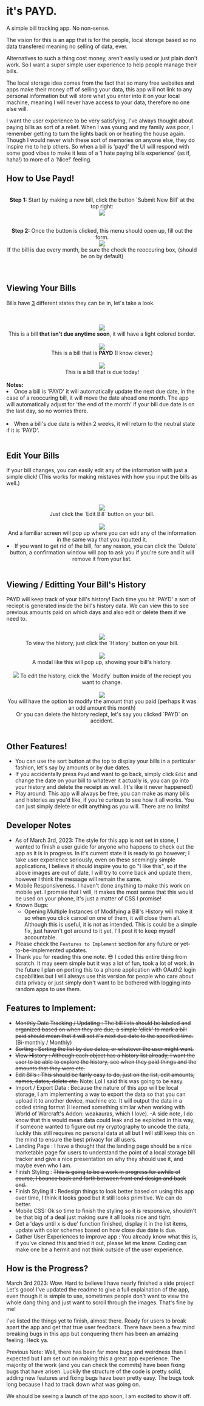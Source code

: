 # it's **PAYD.**
A simple bill tracking app. No non-sense.

The vision for this is an app that is for the people, local storage based so no data transfered meaning no selling of data, ever.

Alternatives to such a thing cost money, aren't easily used or just plain don't work. So I want a super simple user experience to help people manage their bills.

The local storage idea comes from the fact that so many free websites and apps make their money off of selling your data, this app will not link to any personal information but will store what you enter into it on your local machine, meaning I will never have access to your data, therefore no one else will.

I want the user experience to be very satisfying, I've always thought about paying bills as sort of a relief. When I was young and my family was poor, I remember getting to turn the lights back on or heating the house again. Though I would never wish these sort of memories on anyone else, they do inspire me to help others. So when a bill is 'payd' the UI will respond with some good vibes to make it less of a 'I hate paying bills experience' (as if, haha!) to more of a 'Nice!' feeling.

## How to Use Payd!
<div align="center"><br>
<b>Step 1:</b> Start by making a new bill, click the button `Submit New Bill` at the top right: <br><img src="https://i.imgur.com/NT9aBPJ.png" />
<br><br>

<b>Step 2:</b> Once the button is clicked, this menu should open up, fill out the form.<br>
<img src="https://i.imgur.com/EZQCgsK.png" /><br>
If the bill is due every month, be sure the check the reoccuring box, (should be on by default)<br>
<br><br></div>
## Viewing Your Bills
Bills have <u>3</u> different states they can be in, let's take a look.<br>
<div align="center">
<br><br>
<img src="https://i.imgur.com/iAoPRhO.png" /><br>
This is a bill <b>that isn't due anytime soon</b>, it will have a light colored border.<br><br>
<img src="https://i.imgur.com/0zH145F.png" /><br>
This is a bill that is <b>PAYD</b> (I know clever.)<br><br>
<img src="https://i.imgur.com/rlYeadw.png" /><br>
This is a bill that is due today!<br><br>
</div>
<b>Notes:</b>
<li>Once a bill is 'PAYD' it will automatically update the next due date, in the case of a reoccuring bill, it will move the date ahead one month. The app will automatically adjust for 'the end of the month' if your bill due date is on the last day, so no worries there.</li><br>
<li>When a bill's due date is within 2 weeks, it will return to the neutral state if it is 'PAYD'.</li><br>
</div>

## Edit Your Bills
If your bill changes, you can easily edit any of the information with just a simple click! (This works for making mistakes with how you input the bills as well.)
<div align="center"><br><br>
<img src="https://i.imgur.com/CIOP48t.png" /><br>
Just click the `Edit Bill` button on your bill.<br><br>
<img src="https://i.imgur.com/M8PZrhh.png" /><br>
And a familiar screen will pop up where you can edit any of the information in the same way that you inputted it.<br>
<li>If you want to get rid of the bill, for any reason, you can click the `Delete` button, a confirmation window will pop to ask you if you're sure and it will remove it from your list.</li><br></div>

## Viewing / Editting Your Bill's History
PAYD will keep track of your bill's history! Each time you hit 'PAYD' a sort of reciept is generated inside the bill's history data. We can view this to see previous amounts paid on which days and also edit or delete them if we need to.<br><br>
<div align="center">
<img src="https://i.imgur.com/byKYYUj.png" /><br>
To view the history, just click the `History` button on your bill.<br><br>
<img src="https://i.imgur.com/SNaudR9.png" /><br>
A modal like this will pop up, showing your bill's history.<br><br>
<img src="https://i.imgur.com/tZDtgKH.png" />
To edit the history, click the `Modify` button inside of the reciept you want to change.<br><br>
<img src="https://i.imgur.com/a0hlTlr.png" /><br>
You will have the option to modify the amount that you paid (perhaps it was an odd amount this month)<br>
Or you can delete the history reciept, let's say you clicked `PAYD` on accident.<br><br>
</div>

## Other Features!
* You can use the sort button at the top to display your bills in a particular fashion, let's say by amounts or by due dates.
* If you accidentally press `Payd` and want to go back, simply click `Edit` and change the date on your bill to whatever it actually is, you can go into your history and delete the receipt as well. (It's like it never happened!)
* Play around: This app will always be free, you can make as many bills and histories as you'd like, if you're curious to see how it all works. You can just simply delete or edit anything as you will. There are no limits!

## Developer Notes
* As of March 3rd, 2023: The style for this app is not set in stone, I wanted to finish a user guide for anyone who happens to check out the app as it is in progress. In it's current state it is ready to go however; I take user experience seriously, even on these seemingly simple applications, I believe it should inspire you to go "I like this", so if the above images are out of date, I will try to come back and update them, however I think the message will remain the same.
* Mobile Responsiveness. I haven't done anything to make this work on mobile yet. I promsie that I will, it makes the most sense that this would be used on your phone, it's just a matter of CSS I promise!
* Known Bugs:
  * Opening Multiple Instances of Modifying a Bill's History will make it so when you click cancel on one of them, it will close them all. Although this is useful, it is not as intended. This is could be a simple fix, just haven't got around to it yet, I'll post it to keep myself accountable.
* Please check the `Features to Implement` section for any future or yet-to-be-implemented updates.
* Thank you for reading this one note. 😎 I coded this entire thing from scratch. It may seem simple but it was a lot of fun, took a lot of work. In the future I plan on porting this to a phone application with OAuth2 login capabilities but I will always use this version for people who care about data privacy or just simply don't want to be bothered with logging into random apps to use them.


## Features to Implement:
* ~~Monthly Date Tracking / Updating : The bill lists should be labeled and organized based on when they are due, a simple 'click' to mark a bill paid should mean that it will set it's next due date to the specified time.~~ (Bi-monthly / Monthly)
* ~~Sorting : Sorting the list by due dates, or whatever the user might want.~~
* ~~View History : Although each object has a history list already, I want the user to be able to explore the history, see when they paid things and the amounts that they were etc.~~
* ~~Edit Bills : This should be fairly easy to do, just on the list, edit amounts, names, dates, delete etc.~~ Note: Lol I said this was going to be easy.
* Import / Export Data : Because the nature of this app will be local storage, I am implementing a way to export the data so that you can upload it to another device, machine etc. It will output the data in a coded string format (I learned something similar when working with World of Warcraft's Addon: weakauras, which I love). -A side note, I do know that this would mean data could leak and be exploited in this way, if someone wanted to figure out my cryptography to uncode the data, luckily this still requires no personal data at all but I will still keep this on the mind to ensure the best privacy for all users.
* Landing Page : I have a thought that the landing page should be a nice marketable page for users to understand the point of a local storage bill tracker and give a nice presentation on why they should use it, and maybe even who I am.
* Finish Styling : ~~This is going to be a work in progress for awhile of course, I bounce back and forth between front end design and back end.~~
* Finish Styling II : Redesign things to look better based on using this app over time, I think it looks good but it still looks primitive. We can do better.
* Mobile CSS: Ok so time to finish the styling so it is responsive, shouldn't be that big of a deal just making sure it all looks nice and tight.
* Get a 'days until x is due' function finished, display it in the list items, update with color schemes based on how close due date is due.
* Gather User Experiences to improve app : You already know what this is, if you've cloned this and tried it out, please let me know. Coding can make one be a hermit and not think outside of the user experience.

## How is the Progress?
March 3rd 2023: Wow. Hard to believe I have nearly finished a side project! Let's gooo! I've updated the readme to give a full explaination of the app, even though it is simple to use, sometimes people don't want to view the whole dang thing and just want to scroll through the images. That's fine by me!

I've listed the things yet to finish, almost there. Ready for users to break apart the app and get that true user feedback. There have been a few mind breaking bugs in this app but conquering them has been an amazing feeling. Heck ya.

Previous Note: Well, there has been far more bugs and weirdness than I expected but I am set out on making this a great app experience. The majority of the work (and you can check the commits) have been fixing bugs that have arisen. Luckily the structure of the code is pretty solid, adding new features and fixing bugs have been pretty easy. The bugs took long because I had to track down what was going on.

We should be seeing a launch of the app soon, I am excited to show it off.
